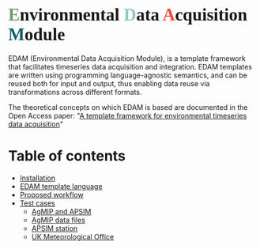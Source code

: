# <span style="font-family:Papyrus; font-size:35px;"><span style="color: rgb(112,156,96);">**E**</span>nvironmental <span style="color: rgb(140,201,200);">**D**</span>ata <span style="color: rgb(245,74,57);">**A**</span>cquisition <span style="color: rgb(21,97,101);">**M**</span>odule</span>

EDAM (Environmental Data Acquisition Module), is a template framework that
facilitates
timeseries data acquisition and integration. EDAM templates are written using
programming
language-agnostic semantics, and can be reused both for input and output, thus
enabling
data reuse via transformations across different formats.

The theoretical concepts on which EDAM is based are documented 
in the Open Access paper: 
"[A template framework for environmental timeseries data acquisition](https://www.sciencedirect.com/science/article/pii/S1364815218302627)"

# Table of contents

- [Installation](installation)
- [EDAM template language](edam-template-language/metadata.md#metadata-file)
- [Proposed workflow](workflow.md#proposed-workflow)
- [Test cases](test-cases)
    - [AgMIP and APSIM](test-cases/agmip_apsim.md#agmip-and-apsim-weather-data-files)
    - [AgMIP data files](test-cases/agmip.md#agmip-data-files)
    - [APSIM station](test-cases/apsim.md#apsim-station)
    - [UK Meteorological Office](test-cases/uk_met.md#uk-meteorological-office)